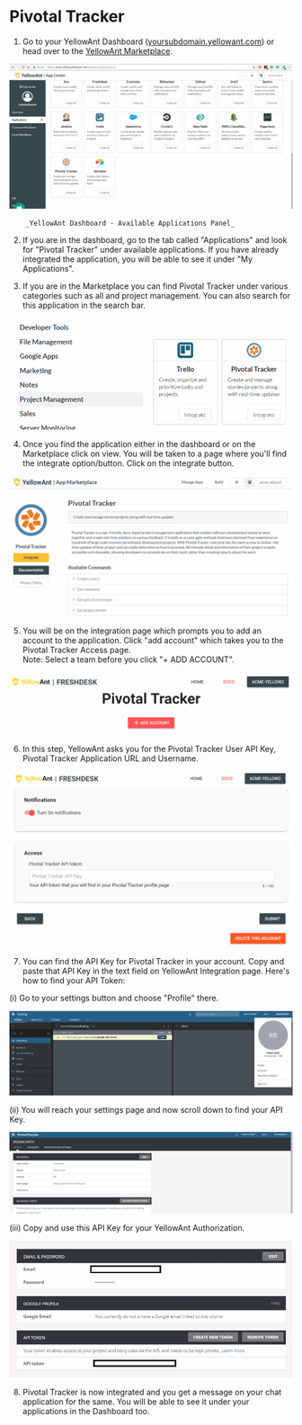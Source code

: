 # Pivotal Tracker

1. Go to your YellowAnt Dashboard \([yoursubdomain.yellowant.com](https://github.com/yellowanthq/yellowant-help-center/tree/bdad19066023aa6a8b667a1d6f05b72945b49759/yoursubdomain.yellowant.com)\) or head over to the [YellowAnt Marketplace](https://www.yellowant.com/marketplace). 

![](../../.gitbook/assets/image%20%28267%29.png)

        _YellowAnt Dashboard - Available Applications Panel_

2. If you are in the dashboard, go to the tab called "Applications" and look for "Pivotal Tracker" under available applications. If you have already integrated the application, you will be able to see it under "My Applications".

3. If you are in the Marketplace you can find Pivotal Tracker under various categories such as all and project management. You can also search for this application in the search bar.  


![](../../.gitbook/assets/image%20%2886%29.png)

4. Once you find the application either in the dashboard or on the Marketplace click on view. You will be taken to a page where you'll find the integrate option/button. Click on the integrate button.  


![](../../.gitbook/assets/image%20%28287%29.png)

5. You will be on the integration page which prompts you to add an account to the application. Click "add account" which takes you to the Pivotal Tracker Access page.  
Note: Select a team before you click "+ ADD ACCOUNT".  


![](../../.gitbook/assets/image%20%28235%29.png)

6. In this step, YellowAnt asks you for the Pivotal Tracker User API Key, Pivotal Tracker Application URL and Username.  


![](../../.gitbook/assets/image%20%2820%29.png)

7. You can find the API Key for Pivotal Tracker in your account. Copy and paste that API Key in the text field on YellowAnt Integration page. Here's how to find your API Token:

\(i\) Go to your settings button and choose "Profile" there.

![](../../.gitbook/assets/image%20%28172%29.png)

\(ii\) You will reach your settings page and now scroll down to find your API Key.

![](../../.gitbook/assets/image%20%2814%29.png)

\(iii\) Copy and use this API Key for your YellowAnt Authorization.

![](../../.gitbook/assets/image%20%28108%29.png)

8. Pivotal Tracker is now integrated and you get a message on your chat application for the same. You will be able to see it under your applications in the Dashboard too.

